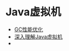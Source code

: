 # Java虚拟机
 - [GC性能优化](https://blog.csdn.net/column/details/14851.html)
  - [深入理解Java虚拟机](https://blog.csdn.net/column/details/21960.html)
  - []()
